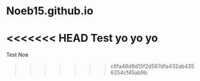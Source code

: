 # Noeb15.github.io

<<<<<<< HEAD
Test yo yo yo
=======
Test Noe
>>>>>>> c6fa46d8d15f2d567dfa432ab4356254cf45ab9b
